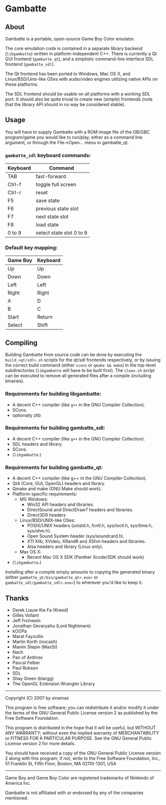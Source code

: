 Gambatte
========

About
--------------------------------------------------------------------------------
Gambatte is a portable, open-source Game Boy Color emulator.

The core emulation code is contained in a separate library backend
(`libgambatte`) written in platform-independent C++. There is currently a Qt GUI
frontend (`gambatte_qt`), and a simplistic command-line interface SDL frontend
(`gambatte_sdl`).

The Qt frontend has been ported to Windows, Mac OS X, and Linux/BSD/Unix-like
OSes with audio/video engines utilizing native APIs on these platforms.

The SDL frontend should be usable on all platforms with a working SDL port. It
should also be quite trivial to create new (simple) frontends (note that the
library API should in no way be considered stable).

Usage
--------------------------------------------------------------------------------
You will have to supply Gambatte with a ROM image file of the GB/GBC
program/game you would like to run/play, either as a command line argument, or
through the File->Open... menu in gambatte_qt.

### `gambatte_sdl` keyboard commands:

| Keyboard | Command                  |
| -------- | ------------------------ |
| TAB      | fast-forward             |
| Ctrl-f   | toggle full screen       |
| Ctrl-r   | reset                    |
| F5       | save state               |
| F6       | previous state slot      |
| F7       | next state slot          |
| F8       | load state               |
| 0 to 9   | select state slot 0 to 9 |

### Default key mapping:
| Game Boy | Keyboard |
| -------- | -------- |
| Up       | Up       |
| Down     | Down     |
| Left     | Left     |
| Right    | Right    |
| A        | D        |
| B        | C        |
| Start    | Return   |
| Select   | Shift    |

Compiling
--------------------------------------------------------------------------------
Building Gambatte from source code can be done by executing the
`build_<qt/sdl>.sh` scripts for the qt/sdl frontends respectively, or by issuing
the correct build command (either `scons` or `qmake && make`) in the top-level
subdirectories (`libgambatte` will have to be built first). The `clean.sh`
script can be executed to remove all generated files after a compile (including
binaries).

### Requirements for building libgambatte:
- A decent C++ compiler (like `g++` in the GNU Compiler Collection).
- SCons.
- optionally zlib

### Requirements for building gambatte_sdl:
- A decent C++ compiler (like `g++` in the GNU Compiler Collection).
- SDL headers and library.
- SCons.
- (`libgambatte`.)

### Requirements for building gambatte_qt:
- A decent C++ compiler (like g++ in the GNU Compiler Collection).
- Qt4 (Core, GUI, OpenGL) headers and library.
- Qmake and make (GNU Make should work).
- Platform-specific requirements:
    * MS Windows:
        - Win32 API headers and libraries.
        - DirectSound and DirectDraw7 headers and libraries.
        - Direct3D9 headers
    * Linux/BSD/UNIX-like OSes:
        - POSIX/UNIX headers (unistd.h, fcntl.h, sys/ioctl.h, sys/time.h, sys/shm.h).
        - Open Sound System header (sys/soundcard.h).
        - X11 Xlib, XVideo, XRandR and XShm headers and libraries.
        - Alsa headers and library (Linux only).
    * Max OS X:
        - Recent Mac OS X SDK (Panther Xcode/SDK should work)
- (`libgambatte`.)

Installing after a compile simply amounts to copying the generated binary
(either `gambatte_qt/bin/gambatte_qt<.exe>` or
`gambatte_sdl/gambatte_sdl<.exe>`) to wherever you'd like to keep it.

Thanks
--------------------------------------------------------------------------------
- Derek Liauw Kie Fa (Kreed)
- Gilles Vollant
- Jeff Frohwein
- Jonathan Gevaryahu (Lord Nightmare)
- kOOPa
- Marat Fayzullin
- Martin Korth (nocash)
- Maxim Stepin (MaxSt)
- Nach
- Pan of Anthrox
- Pascal Felber
- Paul Robson
- SDL
- Shay Green (blargg)
- The OpenGL Extension Wrangler Library

--------------------------------------------------------------------------------
Copyright (C) 2007 by sinamas <sinamas at users.sourceforge.net>

This program is free software; you can redistribute it and/or modify
it under the terms of the GNU General Public License version 2 as
published by the Free Software Foundation.

This program is distributed in the hope that it will be useful,
but WITHOUT ANY WARRANTY; without even the implied warranty of
MERCHANTABILITY or FITNESS FOR A PARTICULAR PURPOSE.  See the
GNU General Public License version 2 for more details.

You should have received a copy of the GNU General Public License
version 2 along with this program; if not, write to the
Free Software Foundation, Inc.,
51 Franklin St, Fifth Floor, Boston, MA  02110-1301, USA

--------------------------------------------------------------------------------
Game Boy and Game Boy Color are registered trademarks of
Nintendo of America Inc.

Gambatte is not affiliated with or endorsed by any of the companies mentioned.
